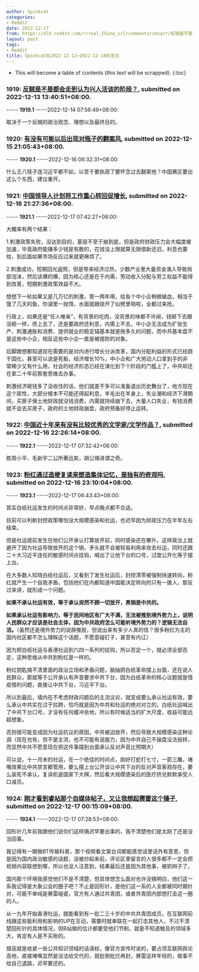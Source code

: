 ```yaml
---
author: Spinkcat
categories:
- Reddit
date: 2022-12-17
from: https://old.reddit.com/r/real_China_irl/comments/zknqrr/反贼是不是都会走到认为兴人活该的阶段/
layout: post
tags:
- Reddit
title: Spinkcat在2022-12-12~2022-12-18的言论
---
```


* This will become a table of contents (this text will be scrapped).
{:toc}

### 1919: [反贼是不是都会走到认为兴人活该的阶段？](https://old.reddit.com/r/real_China_irl/comments/zknqrr/反贼是不是都会走到认为兴人活该的阶段/), submitted on 2022-12-13 13:40:51+08:00.

----- __1919.1__ -----2022-12-14 07:56:49+08:00:

取决于一个反贼的政治观念、理想以及最终目的。

### 1920: [有没有可能以后出现对瓶子的翻案风](https://old.reddit.com/r/China_irl/comments/zmkmie/有没有可能以后出现对瓶子的翻案风/), submitted on 2022-12-15 21:05:43+08:00.

----- __1920.1__ -----2022-12-16 06:32:31+08:00:

什么王八犊子连习近平都不如，以至于要执政了要怀念过去翻案他？中国赛区要出这么个东西，建议重开。

### 1921: [中国领导人计划将工作重心转回促增长](https://old.reddit.com/r/China_irl/comments/zneo9m/中国领导人计划将工作重心转回促增长/), submitted on 2022-12-16 21:27:36+08:00.

----- __1921.1__ -----2022-12-17 07:42:27+08:00:

大概率有两个结果：

1.刺激政策失败，没达到目的，基层不至于崩到底，但是政府财政压力会大幅度被加速，毕竟政府能赚多少钱是有数的，花钱没上限就算无限借新还旧，利息也要给，到后面如果市场反应过来就更麻烦了。

2.刺激成功，短期回光返照，但是带来经济过热，少数产业里大量资金涌入导致局部泡沫，然后该爆的爆，因为核心还是在于内需，劳动收入分配与劳工权益不能得到改善，短期刺激政策效益不大。

想想下一轮如果又是几万亿的刺激，管一两年用，给各个中小企稍微输血，相当于饿了几天的鱼，你湖里一抛饵，水面就跟烧开了似劈里啪啦，全都过来抢。

行政上，如果还是“任人唯亲”，有背景的吃肉，没背景的味都不许闻，钱砸下去跟没砸一样，债上去了，还是要政府还利息，内需上不去，中小企无法成为扩张生产、刺激通胀和消费、提供就业的稳定锚基本就是拖多久的问题，而中共基本盘不是这些中小企，相反这些中小企一直是被提防的对象。

后脚跟想都知道现在需要的是对内进行增长分派改革，国内分配利益的形式已经趋于固化，甚至可以说是死板，经济增长10%，中小企和广大劳动人口拿到手的非常稀少又有什么用，社会的经济形态已经在演化到下个阶段的门槛上了，中共却还在拿二十年前那套思维去办事。

刺激经济砸钱多了没收住的话，他们就差不多可以准备退出历史舞台了，地方现在这个尿性，大部分根本不可能还得起利息，羊毛出在羊身上，失业潮和经济下滑期间，买房子保土地财政就没钱消费，内需就持续崩下去，大量人口失业，有钱消费就不会去买房子，政府的土地财政崩盘，政府预备好停止运转。

### 1922: [中国近十年来有没有比较优秀的文学家/文学作品？](https://old.reddit.com/r/China_irl/comments/znfvn5/中国近十年来有没有比较优秀的文学家文学作品/), submitted on 2022-12-16 22:26:14+08:00.

----- __1922.1__ -----2022-12-17 07:32:42+08:00:

胜周小平、毛新宇二公所著远矣，胡公锡进谓之奇。

### 1923: [粉红通过造梗复读来塑造集体记忆，是独有的奇观吗](https://old.reddit.com/r/China_irl/comments/znguby/粉红通过造梗复读来塑造集体记忆是独有的奇观吗/), submitted on 2022-12-16 23:10:04+08:00.

----- __1923.1__ -----2022-12-17 06:43:43+08:00:

其实白纸社运发生的时间点非常好，早点晚点都不合适。

目前可以判断封控政策哪怕没大规模感染和社运，也迟早因为财政压力在半年左右结束。

但是社运提前发生在他们公开承认打算放开前，同时感染还在攀升，这样政治上就避开了因为社运导致放开的这个锅，矛头就不会被轻易利用来攻击社运，同时还跟二十大习近平连任的敏感时间点挂钩，喊出了让他下台的口号，过度公开化等于摆上台。

在大多数人知晓白纸社运后，又看到了发生社运后，封控清零被强制快速转向，粉红就产生一个自我矛盾，包括他们在内都知道中国能决定转向的只有一拨人，那反过来讲，就形成一个问题。

**如果不承认社运有效，等于承认突然不顾一切放开，黑锅是中共的。**

**如果承认社运有影响力，等于民间地区有广大不满，无法被推到境外势力上，说明人民群众才应该是社会主体，因为中共政府怎么可能听境外势力的？逻辑无法自洽。**（虽然还是境外势力的说辞推脱，但说出来有多少人真的信？很多粉红为主的国内社区都不怎么理睬这个话题，不愿意碰钉子，甚至有内讧）

因为把白纸社运与香港社运到六四一系列的挂钩，所以否定一个，就必须全部否定，这种思维从中共到粉红是一样的。

粉红钥匙搞不清里面的政治立场和矛盾问题，脑抽把白纸革命摆上台面，还在说人民群众，那就等于公开承认有声音要求中共下台，因为白纸革命的核心议题就是借疫情的问题，直接让中共下台，习近平下台。

所以到最后，墙内在不考虑财政问题后的主流议论，就变成要么承认社运有效，要么承认中共实在过于拉跨，恰巧就是因为中共和社运的绝对对立的，白纸社运喊出了中共下台口号，才没有任何缓冲余地，所以有时候适当的扩大尺度，收益可能远超想象。

否则很可能变成因为社运抗议的原因，中共被迫放开，然后导致大规模感染这种论调（现在也有，但不是主流，也不可能有说服力，因为中共自己不操盘没法扭转，而显然中共不愿意现在把这件事摆到台面承认反对声音比预期大）

可以说，十一月末的社运，在一个绝佳的时间点，刚好打蛇打七寸，一箭三雕，堵嘴效果比中共禁言都管用，要么摆上台公开谈让中共下台的反对声音客观存在，要么装死不承认，复读机是国家下大棋，然后看大规模感染后的医疗挤兑默默承受人口减员。

### 1924: [刚才看到睿站那个自媒体帖子，又让我想起赛雷这个锤子](https://old.reddit.com/r/China_irl/comments/znidsu/刚才看到睿站那个自媒体帖子又让我想起赛雷这个锤子/), submitted on 2022-12-17 00:15:09+08:00.

----- __1924.1__ -----2022-12-17 07:28:53+08:00:

回形针几年前我跟他们说你们这样搞迟早要出事的，我不清楚他们是太刚了还是没当回事。

我记得有一期做BT传输科普，那个视频看文案台词都能感觉话里话外有意思，但是因为国内政治敏感的话题，没被炒起来前，评论区里留言的人很多都不一定会把视频内容联想到哪，所以也没人注意到，结果最后还是因为其他事，被抓辫子了。

国内那个环境我感觉他们不是不清楚，但具体想怎么面对也许没搞明白，他们这一系我记得是大象公会的圈子吧？不止是回形针，是他们这一系的人全都被同时期针对，可能不单纯是赛雷碰瓷，官方有人通过共青团，或者共青团内部想打击这一圈的人。

从一九年开始香港社运，就能看到有一批二三十岁的中共共青团成员，在互联网前线跟这些能利用和影响的UP在互动，需要时就串联在一起打击其他人，不过不清楚回形针的具体情况，但B站做的估计都要受他们节制，就是不知道触及的领域多大，肯定有人是不买账的。

猎巫就是收紧一些公共知识领域的话语权，像官方宣传时说的，要占领互联网舆论高地，直接堵嘴显然是没法给交代的，就批倒批烂再封，赛雷这样年轻的，做事不给自己退路，迟早要还的。

